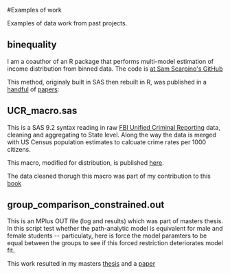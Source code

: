 #Examples of work

Examples of data work from past projects. 

## binequality
I am a coauthor of an R package that performs multi-model estimation of income distribution from binned data. The code is [at Sam Scarpino's GitHub](https://github.com/scarpino/binequality)

This method, originaly built in SAS then rebuilt in R, was published in a [handful](https://arxiv.org/abs/1210.0200) of [papers](https://arxiv.org/abs/1402.4061): 


## UCR_macro.sas
This is a SAS 9.2 syntax reading in raw [FBI Unified Criminal Reporting](https://ucr.fbi.gov/) data, cleaning and aggregating to State level. Along the way the data is merged with US Census population estimates to calcuate crime rates per 1000 citizens. 

This macro, modified for distribution, is published [here](https://github.com/iholas/ucr_read).

The data cleaned thorugh this macro was part of my contribution to this [book](http://www.springer.com/us/book/9783319148175)


## group_comparison_constrained.out 
This is an MPlus OUT file (log and results) which was part of masters thesis. In this script test whether the path-analytic model is equivalent for male and female students -- particulaty, here is force the model paramters to be equal between the groups to see if this forced restriction deteriorates model fit.  

This work resulted in my masters [thesis](https://scholar.google.com/citations?view_op=view_citation&hl=en&user=tWbk-PUAAAAJ&citation_for_view=tWbk-PUAAAAJ:u-x6o8ySG0sC) and a [paper](https://www.researchgate.net/publication/51854488_Are_Middle_Schools_Harmful_The_Role_of_Transition_Timing_Classroom_Quality_and_School_Characteristics)

